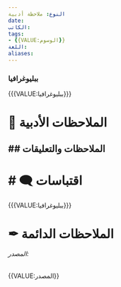 ```yaml
---
النوع: ملاحظة أدبية
date: 
الكاتب: 
tags:
- {{VALUE:الوسوم}} 
اللغة: 
aliases: 
---
```


### ببليوغرافيا
{{{VALUE:ببليوغرافيا}}}
# 📓 الملاحظات الأدبية


## ##  الملاحظات والتعليقات


# # 🗨 اقتباسات

{{{VALUE:ببليوغرافيا}}}

# ✒ الملاحظات الدائمة


###### المصدر:
 {{VALUE:المصدر}}

